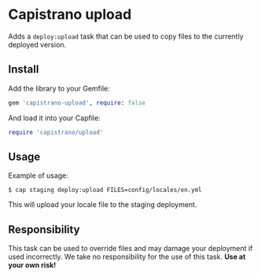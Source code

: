 # Capistrano upload

Adds a `deploy:upload` task that can be used to copy files to the currently deployed version.

## Install

Add the library to your Gemfile:

```ruby
gem 'capistrano-upload', require: false
```

And load it into your Capfile:

```ruby
require 'capistrano/upload'
```

## Usage

Example of usage:

```
$ cap staging deploy:upload FILES=config/locales/en.yml
```

This will upload your locale file to the staging deployment.

## Responsibility

This task can be used to override files and may damage your deployment if used incorrectly. We take no responsibility for the use of this task. **Use at your own risk!**
